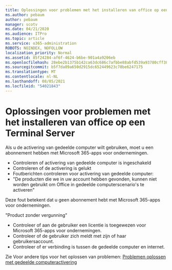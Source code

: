 ```yaml
---
title: Oplossingen voor problemen met het installeren van office op een Terminal Server
ms.author: pebaum
author: pebaum
manager: scotv
ms.date: 04/21/2020
ms.audience: ITPro
ms.topic: article
ms.service: o365-administration
ROBOTS: NOINDEX, NOFOLLOW
localization_priority: Normal
ms.assetid: 85f24284-af6f-4624-b6be-901a4a9206eb
ms.openlocfilehash: 28ebe2b1375b142ca63dc686c7afbbe88abfd539a93780cff3861f80de40b411
ms.sourcegitcommit: b5f7da89a650d2915dc652449623c78be6247175
ms.translationtype: MT
ms.contentlocale: nl-NL
ms.lasthandoff: 08/05/2021
ms.locfileid: "54021843"
---
```

# <a name="solutions-for-issues-around-installing-office-on-a-terminal-server"></a>Oplossingen voor problemen met het installeren van office op een Terminal Server

Als u de activering van gedeelde computer wilt gebruiken, moet u een abonnement hebben met Microsoft 365-apps voor ondernemingen.
  
- Controleren of activering van gedeelde computer is ingeschakeld
- Controleren of de activering is gelukt
- Foutberichten controleren voor activering van gedeelde computer:
- "De producten die we in uw account hebben gevonden, kunnen niet worden gebruikt om Office in gedeelde computerscenario's te activeren"
  
Deze fout betekent dat u geen abonnement hebt met Microsoft 365-apps voor ondernemingen.

"Product zonder vergunning"

- Controleer of aan de gebruiker een licentie is toegewezen voor Microsoft 365-apps voor ondernemingen.
- Controleer of de gebruiker zich meldt met zijn of haar gebruikersaccount.
- Controleer of er verbinding is tussen de gedeelde computer en internet.

Zie Voor andere tips voor het oplossen van problemen: [Problemen oplossen met gedeelde computeractivering](https://docs.microsoft.com/DeployOffice/troubleshoot-shared-computer-activation)